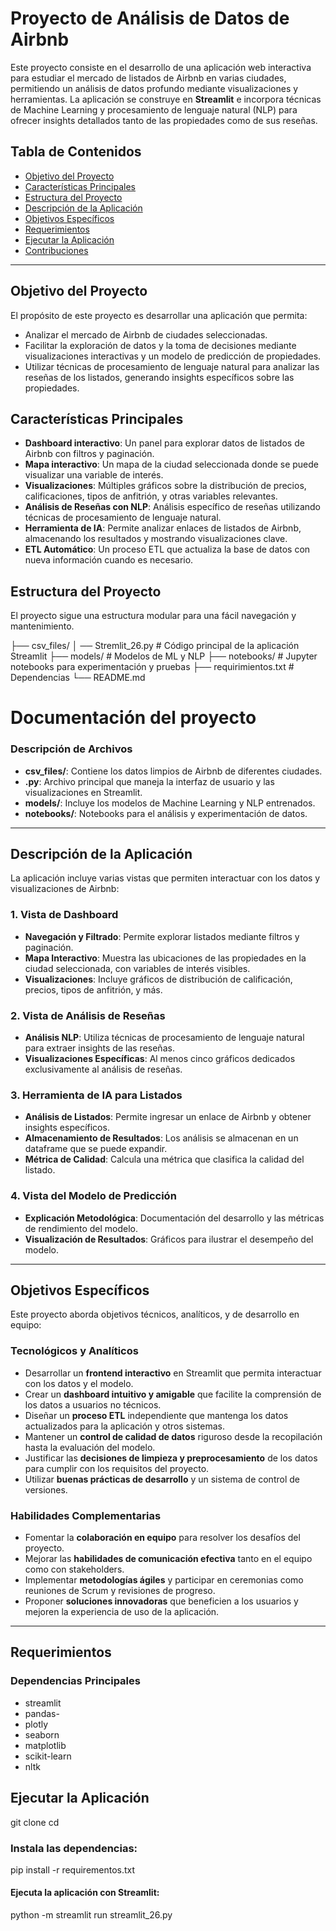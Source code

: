 # Proyecto de Análisis de Datos de Airbnb

Este proyecto consiste en el desarrollo de una aplicación web interactiva para estudiar el mercado de listados de Airbnb en varias ciudades, permitiendo un análisis de datos profundo mediante visualizaciones y herramientas. La aplicación se construye en **Streamlit** e incorpora técnicas de Machine Learning y procesamiento de lenguaje natural (NLP) para ofrecer insights detallados tanto de las propiedades como de sus reseñas.

## Tabla de Contenidos
- [Objetivo del Proyecto](#objetivo-del-proyecto)
- [Características Principales](#características-principales)
- [Estructura del Proyecto](#estructura-del-proyecto)
- [Descripción de la Aplicación](#descripción-de-la-aplicación)
- [Objetivos Específicos](#objetivos-específicos)
- [Requerimientos](#requerimientos)
- [Ejecutar la Aplicación](#ejecutar-la-aplicación)
- [Contribuciones](#contribuciones)

---

## Objetivo del Proyecto

El propósito de este proyecto es desarrollar una aplicación que permita:
- Analizar el mercado de Airbnb de ciudades seleccionadas.
- Facilitar la exploración de datos y la toma de decisiones mediante visualizaciones interactivas y un modelo de predicción de propiedades.
- Utilizar técnicas de procesamiento de lenguaje natural para analizar las reseñas de los listados, generando insights específicos sobre las propiedades.

## Características Principales

- **Dashboard interactivo**: Un panel para explorar datos de listados de Airbnb con filtros y paginación.
- **Mapa interactivo**: Un mapa de la ciudad seleccionada donde se puede visualizar una variable de interés.
- **Visualizaciones**: Múltiples gráficos sobre la distribución de precios, calificaciones, tipos de anfitrión, y otras variables relevantes.
- **Análisis de Reseñas con NLP**: Análisis específico de reseñas utilizando técnicas de procesamiento de lenguaje natural.
- **Herramienta de IA**: Permite analizar enlaces de listados de Airbnb, almacenando los resultados y mostrando visualizaciones clave.
- **ETL Automático**: Un proceso ETL que actualiza la base de datos con nueva información cuando es necesario.

## Estructura del Proyecto

El proyecto sigue una estructura modular para una fácil navegación y mantenimiento. 

├── csv_files/ │ ── Stremlit_26.py # Código principal de la aplicación Streamlit ├── models/ # Modelos de ML y NLP ├── notebooks/ # Jupyter notebooks para experimentación y pruebas ├── requirimientos.txt # Dependencias └── README.md 

# Documentación del proyecto


### Descripción de Archivos
- **csv_files/**: Contiene los datos limpios de Airbnb de diferentes ciudades.
- **.py**: Archivo principal que maneja la interfaz de usuario y las visualizaciones en Streamlit.
- **models/**: Incluye los modelos de Machine Learning y NLP entrenados.
- **notebooks/**: Notebooks para el análisis y experimentación de datos.

---

## Descripción de la Aplicación

La aplicación incluye varias vistas que permiten interactuar con los datos y visualizaciones de Airbnb:

### 1. Vista de Dashboard
   - **Navegación y Filtrado**: Permite explorar listados mediante filtros y paginación.
   - **Mapa Interactivo**: Muestra las ubicaciones de las propiedades en la ciudad seleccionada, con variables de interés visibles.
   - **Visualizaciones**: Incluye gráficos de distribución de calificación, precios, tipos de anfitrión, y más.
   
### 2. Vista de Análisis de Reseñas
   - **Análisis NLP**: Utiliza técnicas de procesamiento de lenguaje natural para extraer insights de las reseñas.
   - **Visualizaciones Específicas**: Al menos cinco gráficos dedicados exclusivamente al análisis de reseñas.

### 3. Herramienta de IA para Listados
   - **Análisis de Listados**: Permite ingresar un enlace de Airbnb y obtener insights específicos.
   - **Almacenamiento de Resultados**: Los análisis se almacenan en un dataframe que se puede expandir.
   - **Métrica de Calidad**: Calcula una métrica que clasifica la calidad del listado.

### 4. Vista del Modelo de Predicción
   - **Explicación Metodológica**: Documentación del desarrollo y las métricas de rendimiento del modelo.
   - **Visualización de Resultados**: Gráficos para ilustrar el desempeño del modelo.

---

## Objetivos Específicos

Este proyecto aborda objetivos técnicos, analíticos, y de desarrollo en equipo:

### Tecnológicos y Analíticos
- Desarrollar un **frontend interactivo** en Streamlit que permita interactuar con los datos y el modelo.
- Crear un **dashboard intuitivo y amigable** que facilite la comprensión de los datos a usuarios no técnicos.
- Diseñar un **proceso ETL** independiente que mantenga los datos actualizados para la aplicación y otros sistemas.
- Mantener un **control de calidad de datos** riguroso desde la recopilación hasta la evaluación del modelo.
- Justificar las **decisiones de limpieza y preprocesamiento** de los datos para cumplir con los requisitos del proyecto.
- Utilizar **buenas prácticas de desarrollo** y un sistema de control de versiones.

### Habilidades Complementarias
- Fomentar la **colaboración en equipo** para resolver los desafíos del proyecto.
- Mejorar las **habilidades de comunicación efectiva** tanto en el equipo como con stakeholders.
- Implementar **metodologías ágiles** y participar en ceremonias como reuniones de Scrum y revisiones de progreso.
- Proponer **soluciones innovadoras** que beneficien a los usuarios y mejoren la experiencia de uso de la aplicación.

---

## Requerimientos

### Dependencias Principales
- streamlit
- pandas- 
- plotly
- seaborn
- matplotlib
- scikit-learn
- nltk


## Ejecutar la Aplicación

git clone <url>
cd <nombre>

### Instala las dependencias:

pip install -r requirementos.txt

#### Ejecuta la aplicación con Streamlit:

python -m streamlit run streamlit_26.py



